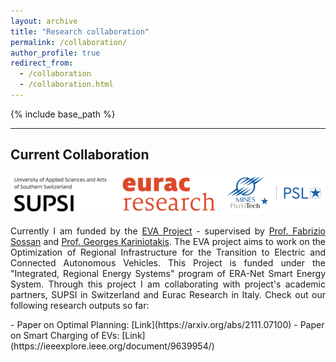 ```yaml
---
layout: archive
title: "Research collaboration"
permalink: /collaboration/ 
author_profile: true
redirect_from:
  - /collaboration
  - /collaboration.html
---
```


{% include base_path %}




----
## Current Collaboration
![Alt text](/images/EVA_Partners2.png)

<p align="justify">
Currently I am funded by the <a href="https://evaproject.eu/">EVA Project</a> - supervised by <a href="https://cv.archives-ouvertes.fr/fabrizio-sossan">Prof. Fabrizio Sossan</a> and <a href="http://www.mines-paristech.fr/Services/Annuaire/georges-kariniotakis">Prof. Georges Kariniotakis</a>. The EVA project aims to work on the Optimization of Regional Infrastructure for the Transition to Electric and Connected Autonomous Vehicles. This Project is funded under the "Integrated, Regional Energy Systems" program of ERA-Net Smart Energy System. Through this project I am collaborating with project's academic partners, SUPSI in Switzerland and Eurac Research in Italy. Check out our following research outputs so far:
</p>
   - Paper on Optimal Planning: [Link](https://arxiv.org/abs/2111.07100) 
   - Paper on Smart Charging of EVs: [Link](https://ieeexplore.ieee.org/document/9639954/)  
  




